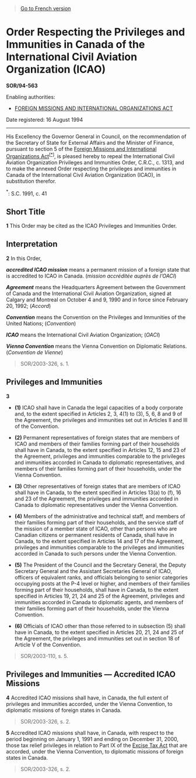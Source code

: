 > [Go to French version](/fr/Règlements/Décrets,%20ordonnances%20et%20règlements%20statutaires/94/563.md)

# Order Respecting the Privileges and Immunities in Canada of the International Civil Aviation Organization (ICAO)

**SOR/94-563**

Enabling authorities: 
- [FOREIGN MISSIONS AND INTERNATIONAL ORGANIZATIONS ACT](/en/Acts/Statutes%20of%20Canada/1991/c.%2041.md)

Date registered: 16 August 1994

----------

His Excellency the Governor General in Council, on the recommendation of the Secretary of State for External Affairs and the Minister of Finance, pursuant to section 5 of the [Foreign Missions and International Organizations Act](/en/Acts/Statutes%20of%20Canada/1991/c.%2041.md)<sup><a href='#fn_SOR-94-563_e_hq_6301'>[*]</a></sup>, is pleased hereby to repeal the International Civil Aviation Organization Privileges and Immunities Order, C.R.C., c. 1313, and to make the annexed Order respecting the privileges and immunities in Canada of the International Civil Aviation Organization (ICAO), in substitution therefor.

<a name='fn_SOR-94-563_e_hq_6301'><sup>*</sup></a>: S.C. 1991, c. 41<br />




## Short Title


**1** This Order may be cited as the ICAO Privileges and Immunities Order.




## Interpretation


**2** In this Order,

***accredited ICAO mission*** means a permanent mission of a foreign state that is accredited to ICAO in Canada. (*mission accréditée auprès de l’OACI*)

***Agreement*** means the Headquarters Agreement between the Government of Canada and the International Civil Aviation Organization, signed at Calgary and Montreal on October 4 and 9, 1990 and in force since February 20, 1992; (*Accord*)

***Convention*** means the Convention on the Privileges and Immunities of the United Nations; (*Convention*)

***ICAO*** means the International Civil Aviation Organization; (*OACI*)

***Vienna Convention*** means the Vienna Convention on Diplomatic Relations. (*Convention de Vienne*) 
> SOR/2003-326, s. 1.





## Privileges and Immunities


**3** 

- **(1)** ICAO shall have in Canada the legal capacities of a body corporate and, to the extent specified in Articles 2, 3, 4(1) to (3), 5, 6, 8 and 9 of the Agreement, the privileges and immunities set out in Articles II and III of the Convention.

- **(2)** Permanent representatives of foreign states that are members of ICAO and members of their families forming part of their households shall have in Canada, to the extent specified in Articles 12, 15 and 23 of the Agreement, privileges and immunities comparable to the privileges and immunities accorded in Canada to diplomatic representatives, and members of their families forming part of their households, under the Vienna Convention.

- **(3)** Other representatives of foreign states that are members of ICAO shall have in Canada, to the extent specified in Articles 13(a) to (f), 16 and 23 of the Agreement, the privileges and immunities accorded in Canada to diplomatic representatives under the Vienna Convention.

- **(4)** Members of the administrative and technical staff, and members of their families forming part of their households, and the service staff of the mission of a member state of ICAO, other than persons who are Canadian citizens or permanent residents of Canada, shall have in Canada, to the extent specified in Articles 14 and 17 of the Agreement, privileges and immunities comparable to the privileges and immunities accorded in Canada to such persons under the Vienna Convention.

- **(5)** The President of the Council and the Secretary General, the Deputy Secretary General and the Assistant Secretaries General of ICAO, officers of equivalent ranks, and officials belonging to senior categories occupying posts at the P-4 level or higher, and members of their families forming part of their households, shall have in Canada, to the extent specified in Articles 19, 21, 24 and 25 of the Agreement, privileges and immunities accorded in Canada to diplomatic agents, and members of their families forming part of their households, under the Vienna Convention.

- **(6)** Officials of ICAO other than those referred to in subsection (5) shall have in Canada, to the extent specified in Articles 20, 21, 24 and 25 of the Agreement, the privileges and immunities set out in section 18 of Article V of the Convention.
> SOR/2003-110, s. 5.





## Privileges and Immunities — Accredited ICAO Missions


**4** Accredited ICAO missions shall have, in Canada, the full extent of privileges and immunities accorded, under the Vienna Convention, to diplomatic missions of foreign states in Canada.
> SOR/2003-326, s. 2.




**5** Accredited ICAO missions shall have, in Canada, with respect to the period beginning on January 1, 1991 and ending on December 31, 2000, those tax relief privileges in relation to Part IX of the [Excise Tax Act](/en/Acts/Revised%20Statutes%20of%20Canada/E/E-15.md) that are accorded, under the Vienna Convention, to diplomatic missions of foreign states in Canada.
> SOR/2003-326, s. 2.




